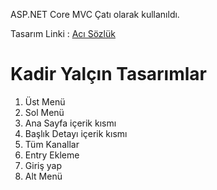 ASP.NET Core MVC Çatı olarak kullanıldı.

Tasarım Linki : [Acı Sözlük](https://eksisozlukweb.azurewebsites.net/)

# Kadir Yalçın Tasarımlar
1. Üst Menü
2. Sol Menü
3. Ana Sayfa içerik kısmı
4. Başlık Detayı içerik kısmı
5. Tüm Kanallar
6. Entry Ekleme
7. Giriş yap
8. Alt Menü

